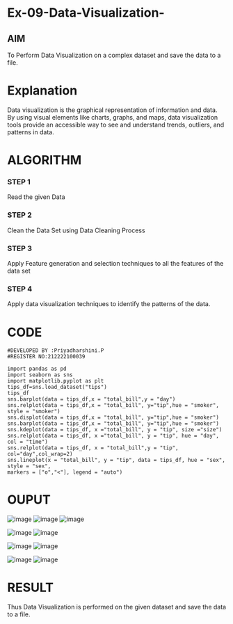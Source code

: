 # Ex-09-Data-Visualization-

## AIM
To Perform Data Visualization on a complex dataset and save the data to a file. 

# Explanation
Data visualization is the graphical representation of information and data. By using visual elements like charts, graphs, and maps, data visualization tools provide an accessible way to see and understand trends, outliers, and patterns in data.

# ALGORITHM
### STEP 1
Read the given Data
### STEP 2
Clean the Data Set using Data Cleaning Process
### STEP 3
Apply Feature generation and selection techniques to all the features of the data set
### STEP 4
Apply data visualization techniques to identify the patterns of the data.


# CODE
```
#DEVELOPED BY :Priyadharshini.P
#REGISTER NO:212222100039

import pandas as pd
import seaborn as sns
import matplotlib.pyplot as plt
tips_df=sns.load_dataset("tips")
tips_df
sns.barplot(data = tips_df,x = "total_bill",y = "day")
sns.relplot(data = tips_df,x = "total_bill", y="tip",hue = "smoker", style = "smoker")
sns.displot(data = tips_df,x = "total_bill", y="tip",hue = "smoker")
sns.barplot(data = tips_df,x = "total_bill", y="tip",hue = "smoker")
sns.kdeplot(data = tips_df, x ="total_bill", y = "tip", size ="size")
sns.relplot(data = tips_df, x ="total_bill", y = "tip", hue = "day", col = "time")
sns.relplot(data = tips_df, x = "total_bill",y = "tip", col="day",col_wrap=2)
sns.lineplot(x = "total_bill", y = "tip", data = tips_df, hue = "sex",
style = "sex",
markers = ["o","<"], legend = "auto")
```

# OUPUT

![image](https://github.com/Priyadharshini-Er/Ex-08-Data-Visualization_1/assets/119558093/549aa770-e480-4420-b554-363fb0e9007c)
![image](https://github.com/Priyadharshini-Er/Ex-08-Data-Visualization_1/assets/119558093/067f4404-7082-40d8-924b-d80d5e04747a)
![image](https://github.com/Priyadharshini-Er/Ex-08-Data-Visualization_1/assets/119558093/2a65dbfc-b7c9-4e7d-93f7-eb2766d4a6c2)

![image](https://github.com/Priyadharshini-Er/Ex-08-Data-Visualization_1/assets/119558093/5e0255f8-a4f9-46ee-8428-c1d593b71a9a)
![image](https://github.com/Priyadharshini-Er/Ex-08-Data-Visualization_1/assets/119558093/65db2413-8ebd-4a3c-a622-cd3a1c33e731)

![image](https://github.com/Priyadharshini-Er/Ex-08-Data-Visualization_1/assets/119558093/5734bcb2-dac7-4cf9-b791-d962614817a5)
![image](https://github.com/Priyadharshini-Er/Ex-08-Data-Visualization_1/assets/119558093/819afac2-7481-44ec-861a-364862232d67)

![image](https://github.com/Priyadharshini-Er/Ex-08-Data-Visualization_1/assets/119558093/f24237c8-f58b-4a44-800e-3fd589ef6495)
![image](https://github.com/Priyadharshini-Er/Ex-08-Data-Visualization_1/assets/119558093/c6be2afd-652d-4a92-899d-a5bd181fce43)

# RESULT
Thus Data Visualization is performed on the given dataset and save the data to a file.



















